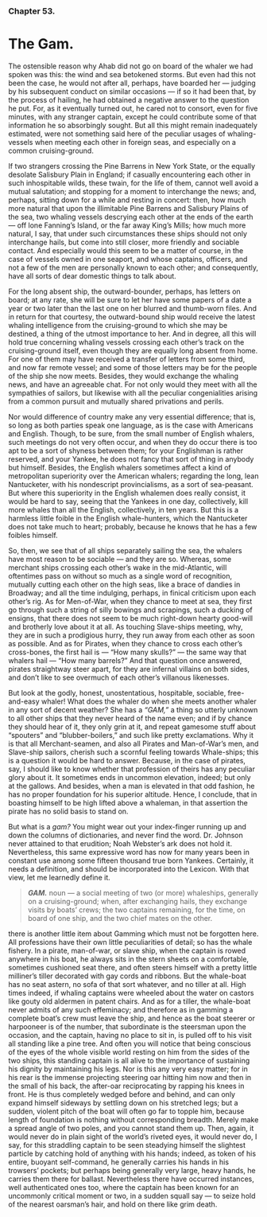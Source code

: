 ### Chapter 53. 
The Gam.
========


The ostensible reason why Ahab did not go on board of the whaler we had spoken
was this: the wind and sea betokened storms. But even had this not been the
case, he would not after all, perhaps, have boarded her — judging by his
subsequent conduct on similar occasions — if so it had been that, by the
process of hailing, he had obtained a negative answer to the question he put.
For, as it eventually turned out, he cared not to consort, even for five
minutes, with any stranger captain, except he could contribute some of that
information he so absorbingly sought. But all this might remain inadequately
estimated, were not something said here of the peculiar usages of
whaling-vessels when meeting each other in foreign seas, and especially on a
common cruising-ground.

If two strangers crossing the Pine Barrens in New York State, or the equally
desolate Salisbury Plain in England; if casually encountering each other in
such inhospitable wilds, these twain, for the life of them, cannot well avoid a
mutual salutation; and stopping for a moment to interchange the news; and,
perhaps, sitting down for a while and resting in concert: then, how much more
natural that upon the illimitable Pine Barrens and Salisbury Plains of the sea,
two whaling vessels descrying each other at the ends of the earth — off lone
Fanning’s Island, or the far away King’s Mills; how much more natural, I say,
that under such circumstances these ships should not only interchange hails,
but come into still closer, more friendly and sociable contact. And especially
would this seem to be a matter of course, in the case of vessels owned in one
seaport, and whose captains, officers, and not a few of the men are personally
known to each other; and consequently, have all sorts of dear domestic things
to talk about.

For the long absent ship, the outward-bounder, perhaps, has letters on board;
at any rate, she will be sure to let her have some papers of a date a year or
two later than the last one on her blurred and thumb-worn files. And in return
for that courtesy, the outward-bound ship would receive the latest whaling
intelligence from the cruising-ground to which she may be destined, a thing of
the utmost importance to her. And in degree, all this will hold true concerning
whaling vessels crossing each other’s track on the cruising-ground itself, even
though they are equally long absent from home. For one of them may have
received a transfer of letters from some third, and now far remote vessel; and
some of those letters may be for the people of the ship she now meets.
Besides, they would exchange the whaling news, and have an agreeable chat. For
not only would they meet with all the sympathies of sailors, but likewise with
all the peculiar congenialities arising from a common pursuit and mutually
shared privations and perils.

Nor would difference of country make any very essential difference; that is, so
long as both parties speak one language, as is the case with Americans and
English. Though, to be sure, from the small number of English whalers, such
meetings do not very often occur, and when they do occur there is too apt to be
a sort of shyness between them; for your Englishman is rather reserved, and
your Yankee, he does not fancy that sort of thing in anybody but himself.
Besides, the English whalers sometimes affect a kind of metropolitan
superiority over the American whalers; regarding the long, lean Nantucketer,
with his nondescript provincialisms, as a sort of sea-peasant. But where this
superiority in the English whalemen does really consist, it would be hard to
say, seeing that the Yankees in one day, collectively, kill more whales than
all the English, collectively, in ten years. But this is a harmless little
foible in the English whale-hunters, which the Nantucketer does not take much
to heart; probably, because he knows that he has a few foibles himself.

So, then, we see that of all ships separately sailing the sea, the whalers have
most reason to be sociable — and they are so. Whereas, some merchant ships
crossing each other’s wake in the mid-Atlantic, will oftentimes pass on without
so much as a single word of recognition, mutually cutting each other on the
high seas, like a brace of dandies in Broadway; and all the time indulging,
perhaps, in finical criticism upon each other’s rig. As for Men-of-War, when
they chance to meet at sea, they first go through such a string of silly
bowings and scrapings, such a ducking of ensigns, that there does not seem to
be much right-down hearty good-will and brotherly love about it at all. As
touching Slave-ships meeting, why, they are in such a prodigious hurry, they
run away from each other as soon as possible. And as for Pirates, when they
chance to cross each other’s cross-bones, the first hail is — “How many
skulls?” — the same way that whalers hail — “How many barrels?” And that
question once answered, pirates straightway steer apart, for they are infernal
villains on both sides, and don’t like to see overmuch of each other’s
villanous likenesses.

But look at the godly, honest, unostentatious, hospitable, sociable,
free-and-easy whaler! What does the whaler do when she meets another whaler in
any sort of decent weather? She has a *“GAM,”* a thing so utterly unknown to
all other ships that they never heard of the name even; and if by chance they
should hear of it, they only grin at it, and repeat gamesome stuff about
“spouters” and “blubber-boilers,” and such like pretty exclamations. Why it is
that all Merchant-seamen, and also all Pirates and Man-of-War’s men, and
Slave-ship sailors, cherish such a scornful feeling towards Whale-ships; this
is a question it would be hard to answer. Because, in the case of pirates, say,
I should like to know whether that profession of theirs has any peculiar glory
about it. It sometimes ends in uncommon elevation, indeed; but only at the
gallows. And besides, when a man is elevated in that odd fashion, he has no
proper foundation for his superior altitude. Hence, I conclude, that in
boasting himself to be high lifted above a whaleman, in that assertion the
pirate has no solid basis to stand on.

But what is a *gam?* You might wear out your index-finger running up and down
the columns of dictionaries, and never find the word. Dr. Johnson never
attained to that erudition; Noah Webster’s ark does not hold it.  Nevertheless,
this same expressive word has now for many years been in constant use among
some fifteen thousand true born Yankees. Certainly, it needs a definition, and
should be incorporated into the Lexicon. With that view, let me learnedly
define it.

> __*GAM.*__ noun — a social meeting of two (or more) whaleships, generally on
> a cruising-ground; when, after exchanging hails, they exchange visits by
> boats’ crews; the two captains remaining, for the time, on board of one ship,
> and the two chief mates on the other.

there is another little item about Gamming which must not be forgotten here.
All professions have their own little peculiarities of detail; so has the whale
fishery. In a pirate, man-of-war, or slave ship, when the captain is rowed
anywhere in his boat, he always sits in the stern sheets on a comfortable,
sometimes cushioned seat there, and often steers himself with a pretty little
milliner’s tiller decorated with gay cords and ribbons. But the whale-boat has
no seat astern, no sofa of that sort whatever, and no tiller at all. High times
indeed, if whaling captains were wheeled about the water on castors like gouty
old aldermen in patent chairs. And as for a tiller, the whale-boat never admits
of any such effeminacy; and therefore as in gamming a complete boat’s crew must
leave the ship, and hence as the boat steerer or harpooneer is of the number,
that subordinate is the steersman upon the occasion, and the captain, having no
place to sit in, is pulled off to his visit all standing like a pine tree. And
often you will notice that being conscious of the eyes of the whole visible
world resting on him from the sides of the two ships, this standing captain is
all alive to the importance of sustaining his dignity by maintaining his legs.
Nor is this any very easy matter; for in his rear is the immense projecting
steering oar hitting him now and then in the small of his back, the after-oar
reciprocating by rapping his knees in front. He is thus completely wedged
before and behind, and can only expand himself sideways by settling down on his
stretched legs; but a sudden, violent pitch of the boat will often go far to
topple him, because length of foundation is nothing without corresponding
breadth. Merely make a spread angle of two poles, and you cannot stand them up.
Then, again, it would never do in plain sight of the world’s riveted eyes, it
would never do, I say, for this straddling captain to be seen steadying himself
the slightest particle by catching hold of anything with his hands; indeed, as
token of his entire, buoyant self-command, he generally carries his hands in
his trowsers’ pockets; but perhaps being generally very large, heavy hands, he
carries them there for ballast.  Nevertheless there have occurred instances,
well authenticated ones too, where the captain has been known for an uncommonly
critical moment or two, in a sudden squall say — to seize hold of the nearest
oarsman’s hair, and hold on there like grim death.



